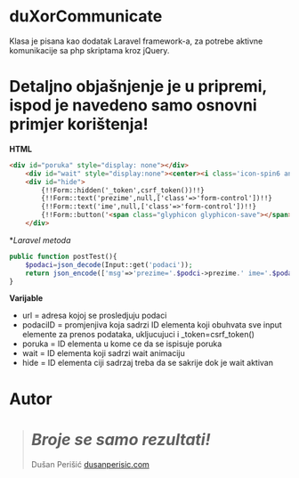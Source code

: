 # duXorCommunicate


Klasa je pisana kao dodatak Laravel framework-a, za potrebe aktivne komunikacije sa php skriptama kroz jQuery.

# Detaljno objašnjenje je u pripremi, ispod je navedeno samo osnovni primjer korištenja!

**HTML**  

```html
<div id="poruka" style="display: none"></div>
	<div id="wait" style="display:none"><center><i class='icon-spin6 animate-spin' style="font-size: 350%"></i></center></div>
	<div id="hide">
		{!!Form::hidden('_token',csrf_token())!!}
		{!!Form::text('prezime',null,['class'=>'form-control'])!!}
		{!!Form::text('ime',null,['class'=>'form-control'])!!}
		{!!Form::button('<span class="glyphicon glyphicon-save"></span> Sačuvaj',['class'=>'btn btn-lg btn-primary','onclick'=>'Komunikacija.posalji("/url","podaciID","poruka","wait","hide")'])!!}
	</div>
```
**Laravel metoda*
```php
public function postTest(){
	$podaci=json_decode(Input::get('podaci'));
	return json_encode(['msg'=>'prezime='.$podci->prezime.' ime='.$podaci->ime,'check'=>1]);
}
```
**Varijable**
 * url = adresa kojoj se prosledjuju podaci
 * podaciID = promjenjiva koja sadrzi ID elementa koji obuhvata sve input elemente za prenos podataka, ukljucujuci i _token=csrf_token()
 * poruka = ID elementa u kome ce da se ispisuje poruka
 * wait = ID elementa koji sadrzi wait animaciju
 * hide = ID elementa ciji sadrzaj treba da se sakrije dok je wait aktivan

# Autor

> # *Broje se samo rezultati!*
> Dušan Perišić
> [dusanperisic.com](https://dusanperisic.com) 
